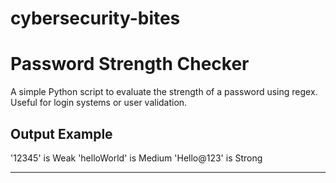 # cybersecurity-bites
# Password Strength Checker
A simple Python script to evaluate the strength of a password using regex. Useful for login systems or user validation.
## Output Example
'12345' is Weak
'helloWorld' is Medium
'Hello@123' is Strong
****
